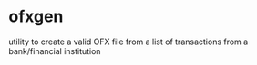 # ofxgen
utility to create a valid OFX file from a list of transactions from a bank/financial institution
